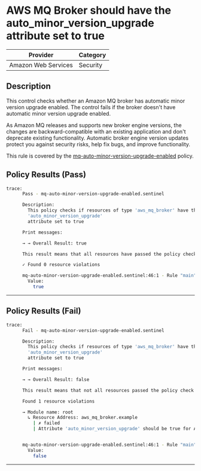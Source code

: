 # AWS MQ Broker should have the auto_minor_version_upgrade attribute set to true

| Provider            | Category  |
| ------------------- | --------  |
| Amazon Web Services |  Security |

## Description

This control checks whether an Amazon MQ broker has automatic minor version upgrade enabled. The control fails if the broker doesn't have automatic minor version upgrade enabled.

As Amazon MQ releases and supports new broker engine versions, the changes are backward-compatible with an existing application and don't deprecate existing functionality. Automatic broker engine version updates protect you against security risks, help fix bugs, and improve functionality.

This rule is covered by the [mq-auto-minor-version-upgrade-enabled](https://github.com/hashicorp/policy-library-NIST-Policy-Set-for-AWS-Terraform/blob/main/policies/mq/mq-auto-minor-version-upgrade-enabled.sentinel) policy.

## Policy Results (Pass)

```bash
trace:
      Pass - mq-auto-minor-version-upgrade-enabled.sentinel

      Description:
        This policy checks if resources of type 'aws_mq_broker' have the
        'auto_minor_version_upgrade'
        attribute set to true

      Print messages:

      → → Overall Result: true

      This result means that all resources have passed the policy check for the policy mq-auto-minor-version-upgrade-enabled.

      ✓ Found 0 resource violations

      mq-auto-minor-version-upgrade-enabled.sentinel:46:1 - Rule "main"
        Value:
          true
```

---

## Policy Results (Fail)

```bash
trace:
      Fail - mq-auto-minor-version-upgrade-enabled.sentinel

      Description:
        This policy checks if resources of type 'aws_mq_broker' have the
        'auto_minor_version_upgrade'
        attribute set to true

      Print messages:

      → → Overall Result: false

      This result means that not all resources passed the policy check and the protected behavior is not allowed for the policy mq-auto-minor-version-upgrade-enabled.

      Found 1 resource violations

      → Module name: root
        ↳ Resource Address: aws_mq_broker.example
          | ✗ failed
          | Attribute 'auto_minor_version_upgrade' should be true for AWS MQ Broker. Refer to https://docs.aws.amazon.com/securityhub/latest/userguide/mq-controls.html#mq-3 for more details.


      mq-auto-minor-version-upgrade-enabled.sentinel:46:1 - Rule "main"
        Value:
          false
```

---
